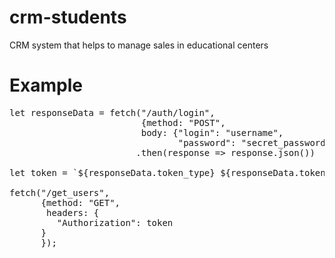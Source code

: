 # crm-students
CRM system that helps to manage sales in educational centers

# Example
<pre>
let responseData = fetch("/auth/login",
                         {method: "POST",
                         body: {"login": "username",
                                "password": "secret_password" }})
                        .then(response => response.json())

let token = `${responseData.token_type} ${responseData.token}             

fetch("/get_users",
      {method: "GET",
       headers: {
         "Authorization": token
      }
      });
</pre>

